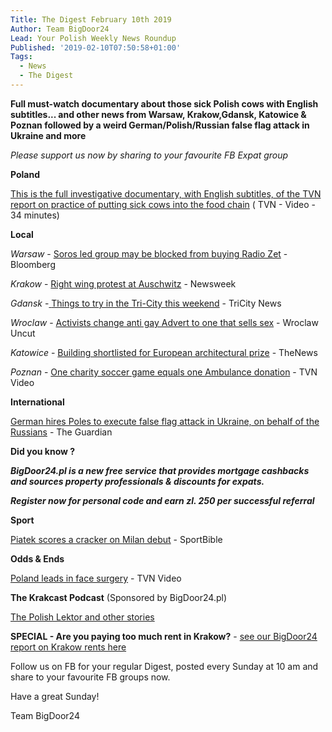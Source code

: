 ```yaml
---
Title: The Digest February 10th 2019
Author: Team BigDoor24
Lead: Your Polish Weekly News Roundup
Published: '2019-02-10T07:50:58+01:00'
Tags:
  - News
  - The Digest
---
```

**Full must-watch documentary about those sick Polish cows with English subtitles... and other news from Warsaw, Krakow,Gdansk, Katowice & Poznan followed by a weird German/Polish/Russian false flag attack in Ukraine and more**

_Please support us now by sharing to your favourite FB Expat group_

<div class="sharethis-inline-share-buttons"></div>

**Poland**

[This is the full investigative documentary, with English subtitles, of the TVN report on practice of putting sick cows into the food chain](https://www.tvn24.pl/tvn24-news-in-english,157,m/meat-from-sick-cows-on-sale-shocking-report-by-superwizjer-tvn,904899.html) ( TVN - Video - 34 minutes)

**Local**

_Warsaw_ - [Soros led group may be blocked from buying Radio Zet](https://www.bloomberg.com/news/articles/2019-01-28/poland-vows-to-stop-speculators-as-soros-bids-for-radio-zet) - Bloomberg

_Krakow_ - [ ](https://kafkadesk.org/2019/01/18/poland-legend-joins-boyhood-club-wisla-krakow-for-free-to-help-revive-the-polish-side/)[Right wing protest at Auschwitz](https://www.newsweek.com/far-right-group-stages-anti-semitic-protest-auschwitz-holocaust-memorial-day-1309570) - Newsweek

_Gdansk_ -[ ](https://tricitynews.pl/event/circles-of-art-festival-a-big-ending-in-poland/)[Things to try in the Tri-City this weekend](https://tricitynews.pl/the-first-weekend-of-february-in-tricity/) - TriCity News

_Wroclaw_ - [ Activists change anti gay Advert to one that sells sex](http://wroclawuncut.com/2019/01/29/wroclaw-activists-change-anti-gay-billboard-into-advert-for-sex/)  - Wroclaw Uncut

_Katowice_ - [Building shortlisted for European architectural prize](http://thenews.pl/1/11/Artykul/402376,Polish-building-shortlisted-for-int%E2%80%99l-architectural-award) - TheNews

_Poznan_ - [One charity soccer game  equals one Ambulance donation](https://www.tvn24.pl/tvn24-news-in-english,157,m/new-ambulance-for-a-hospital-in-poznan-bought-for-charity-match-money,905867.html) - TVN Video

**International**

[German hires Poles to execute false flag attack in Ukraine, on behalf of the Russians](https://www.theguardian.com/world/2019/jan/27/polish-far-right-trial-raises-spectre-of-false-flag-tactics-german-journalist-russia-ukraine-fire-court?CMP=Share_AndroidApp_Gmail) - The Guardian

**Did you know ?**

**_BigDoor24.pl is a new free service that provides mortgage cashbacks and sources property professionals & discounts for expats._**

**_Register now for personal code and earn zl. 250 per successful referral_**

**Sport**

 [ Piatek scores a cracker on Milan debut](http://www.sportbible.com/football/goals-krzysztof-piatek-scores-brilliant-goal-on-ac-milan-full-debut-20190129) - SportBible

**Odds & Ends**

[Poland leads in face surgery](https://www.tvn24.pl/tvn24-news-in-english,157,m/poland-is-a-world-leader-in-developing-face-reconstruction-techniques,904961.html) - TVN Video 

**The Krakcast Podcast** (Sponsored by BigDoor24.pl)

[The Polish Lektor and other stories](https://www.krakcast.pl/e/krakcast-discussion-%E2%80%93-polish-tv/)

**SPECIAL - Are you paying too much rent in Krakow?** - [see our BigDoor24 report on Krakow rents here](https://bigdoor24.pl/blog/posts/2019-01-24-are-you-paying-too-much-rent.html)

Follow us on FB for your regular Digest, posted every Sunday at 10 am and share to your favourite FB groups now.

Have a great Sunday!

Team BigDoor24
